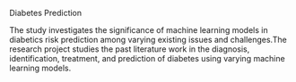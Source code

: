 Diabetes Prediction
                        
The study investigates the significance of machine learning models in diabetics risk prediction among varying existing issues and challenges.​
The research project studies the past literature work in the diagnosis, identification, treatment, and prediction of diabetes using varying machine learning models.​
